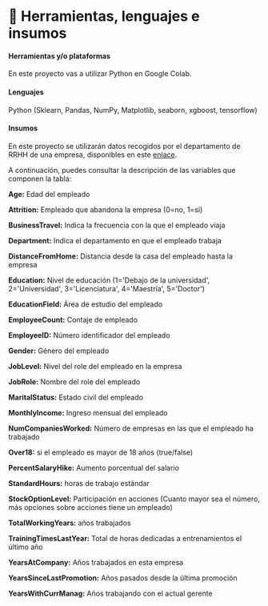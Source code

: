 # 🔗 Herramientas, lenguajes e insumos

#### Herramientas y/o plataformas <a href="#id-11herramientasyoplataformas" id="id-11herramientasyoplataformas"></a>

En este proyecto vas a utilizar Python en Google Colab.

#### Lenguajes <a href="#id-12lenguajes" id="id-12lenguajes"></a>

Python (Sklearn, Pandas, NumPy, Matplotlib, seaborn, xgboost, tensorflow)

#### Insumos

En este proyecto se utilizarán datos recogidos por el departamento de RRHH de una empresa, disponibles en este [enlace](https://drive.google.com/file/d/1sbNpmhSZ6AtknqU4kJs18\_ls91UThNBX/view?usp=sharing).

A continuación, puedes consultar la descripción de las variables que componen la tabla:

**Age:** Edad del empleado

**Attrition:** Empleado que abandona la empresa (0=no, 1=sí)

**BusinessTravel:** Indica la frecuencia con la que el empleado viaja

**Department:** Indica el departamento en que el empleado trabaja

**DistanceFromHome:** Distancia desde la casa del empleado hasta la empresa

**Education:** Nivel de educación (1='Debajo de la universidad', 2='Universidad', 3='Licenciatura', 4='Maestría', 5='Doctor')

**EducationField:** Área de estudio del empleado

**EmployeeCount:** Contaje de empleado

**EmployeeID:** Número identificador del empleado

**Gender:** Género del empleado

**JobLevel:** Nivel del role del empleado en la empresa

**JobRole:** Nombre del role del empleado

**MaritalStatus:** Estado civil del empleado

**MonthlyIncome:** Ingreso mensual del empleado

**NumCompaniesWorked:** Número de empresas en las que el empleado ha trabajado

**Over18:** si el empleado es mayor de 18 años (true/false)

**PercentSalaryHike:** Aumento porcentual del salario

**StandardHours:** horas de trabajo estándar

**StockOptionLevel:** Participación en acciones (Cuanto mayor sea el número, más opciones sobre acciones tiene un empleado)

**TotalWorkingYears:** años trabajados

**TrainingTimesLastYear:** Total de horas dedicadas a entrenamientos el último año

**YearsAtCompany:** Años trabajados en esta empresa

**YearsSinceLastPromotion:** Años pasados desde la última promoción

**YearsWithCurrManag:** Años trabajando con el actual gerente
